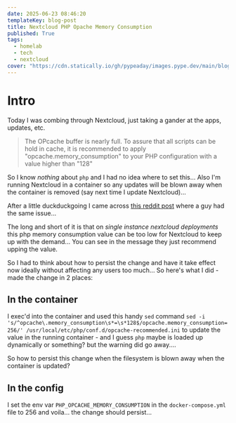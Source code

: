 ```yaml
---
date: 2025-06-23 08:46:20
templateKey: blog-post
title: Nextcloud PHP Opache Memory Consumption
published: True
tags:
  - homelab
  - tech
  - nextcloud
cover: "https://cdn.statically.io/gh/pypeaday/images.pype.dev/main/blog-media/20250623135539_6c7d6fa2.png"
---
```


# Intro

Today I was combing through Nextcloud, just taking a gander at the apps, updates, etc.

> The OPcache buffer is nearly full. To assure that all scripts can be hold in
> cache, it is recommended to apply "opcache.memory_consumption" to your PHP
> configuration with a value higher than "128"

So I know _nothing_ about `php` and I had no idea where to set this... Also I'm
running Nextcloud in a container so any updates will be blown away when the
container is removed (say next time I update Nextcloud)...

After a little duckduckgoing I came across [this reddit
post](https://www.reddit.com/r/NextCloud/comments/1gpxl5b/need_help_with_php_opcache_module_warning/)
where a guy had the same issue...

The long and short of it is that on _single instance nextcloud deployments_
this php memory consumption value can be too low for Nextcloud to keep up with
the demand... You can see in the message they just recommend upping the value.

So I had to think about how to persist the change and have it take effect now
ideally without affecting any users too much... So here's what I did - made the
change in 2 places:

## In the container

I exec'd into the container and used this handy `sed` command `sed -i
's/^opcache\.memory_consumption\s*=\s*128$/opcache.memory_consumption=256/'
/usr/local/etc/php/conf.d/opcache-recommended.ini` to update the value in the
running container - and I guess `php` maybe is loaded up dynamically or
something? but the warning did go away....

So how to persist this change when the filesystem is blown away when the
container is updated?

## In the config

I set the env var `PHP_OPCACHE_MEMORY_CONSUMPTION` in the `docker-compose.yml`
file to 256 and voila... the change should persist...
